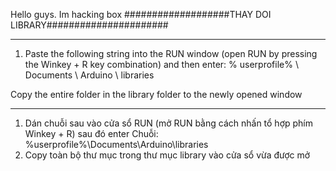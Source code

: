 Hello guys. Im hacking box
###################THAY DOI LIBRARY######################

--------------------------------
1. Paste the following string into the RUN window (open RUN by pressing the Winkey + R key combination) and then enter:		% userprofile% \ Documents \ Arduino \ libraries

Copy the entire folder in the library folder to the newly opened window

-------------------------------
1. Dán chuỗi sau vào cửa sổ RUN (mở RUN bằng cách nhấn tổ hợp phím Winkey + R) sau đó enter
	Chuỗi:	%userprofile%\Documents\Arduino\libraries
2. Copy toàn bộ thư mục trong thư mục library vào cửa sổ vừa được mở
